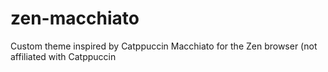# zen-macchiato
Custom theme inspired by Catppuccin Macchiato for the Zen browser (not affiliated with Catppuccin
